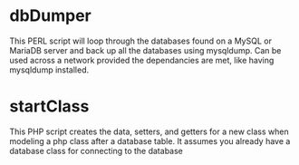 # dbDumper
This PERL script will loop through the databases found on a MySQL or MariaDB server and back up all the databases using mysqldump.  Can be used across a network provided the dependancies are met, like having mysqldump installed. 

# startClass
This PHP script creates the data, setters, and getters for a new class when modeling a php class after a database table.  It assumes you already have a database class for connecting to the database


